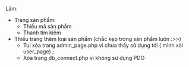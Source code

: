 Lâm:
- Trang sản phẩm:
  + Thiếu mã sản phẩm 
  + Thanh tìm kiếm 
- Thiếu trang thêm loại sản phẩm (chắc kẹp trong sản phẩm luôn :>>)
  + Tui xóa trang admin_page.php vì chưa thấy sử dụng tới ( mình xài user_page) ; 
  + Xóa trang db_connect.php vì không sử dụng PDO 
